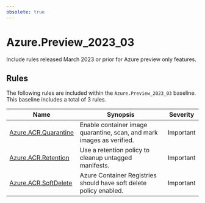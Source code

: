 ```yaml
---
obsolete: true
---
```


# Azure.Preview_2023_03

<!-- OBSOLETE -->

Include rules released March 2023 or prior for Azure preview only features.

## Rules

The following rules are included within the `Azure.Preview_2023_03` baseline. This baseline includes a total of 3 rules.

Name | Synopsis | Severity
---- | -------- | --------
[Azure.ACR.Quarantine](../rules/Azure.ACR.Quarantine.md) | Enable container image quarantine, scan, and mark images as verified. | Important
[Azure.ACR.Retention](../rules/Azure.ACR.Retention.md) | Use a retention policy to cleanup untagged manifests. | Important
[Azure.ACR.SoftDelete](../rules/Azure.ACR.SoftDelete.md) | Azure Container Registries should have soft delete policy enabled. | Important
